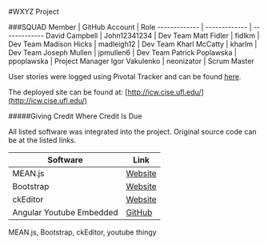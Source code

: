 #WXYZ Project

###SQUAD
Member  | GitHub Account | Role
------------- | ------------- | -------------
David Campbell  | John12341234 | Dev Team
Matt Fidler  | fidlkm | Dev Team
Madison Hicks  | madleigh12 | Dev Team
Kharl McCatty  | kharlm | Dev Team
Joseph Mullen  | jpmullen6 | Dev Team
Patrick Poplawska  | ppoplawska | Project Manager
Igor Vakulenko  | neonizator | Scrum Master

User stories were logged using Pivotal Tracker and can be found [here](https://www.pivotaltracker.com/n/projects/1430644).

The deployed site can be found at: [http://icw.cise.ufl.edu/](http://icw.cise.ufl.edu/)

#####Giving Credit Where Credit Is Due

All listed software was integrated into the project. Original source code can be at the listed links.

Software  | Link
------------- | -------------
MEAN.js  | [Website](http://meanjs.org/)
Bootstrap  | [Website](http://getbootstrap.com/)
ckEditor  | [Website](http://ckeditor.com/)
Angular Youtube Embedded  | [GitHub](https://github.com/brandly/angular-youtube-embed)

MEAN.js, Bootstrap, ckEditor, youtube thingy
